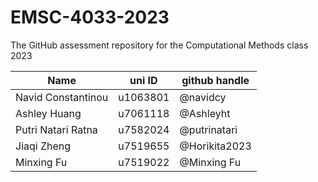 # EMSC-4033-2023
The GitHub assessment repository for the Computational Methods class 2023


| Name  | uni ID | github handle |
| ------------- | ------------- | ------------- |
| Navid Constantinou | u1063801  | @navidcy |
| Ashley Huang | u7061118 | @Ashleyht |
| Putri Natari Ratna | u7582024 | @putrinatari |
| Jiaqi Zheng | u7519655 | @Horikita2023 |
| Minxing Fu | u7519022 | @Minxing Fu |
